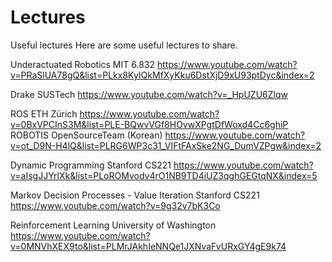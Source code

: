 # Lectures
Useful lectures
Here are some useful lectures to share.

Underactuated Robotics
MIT 6.832
https://www.youtube.com/watch?v=PRaSlUA78gQ&list=PLkx8KyIQkMfXyKku6DstXjD9xU93ptDyc&index=2

Drake
SUSTech
https://www.youtube.com/watch?v=_HpUZU6Zlqw 

ROS
ETH Zürich
https://www.youtube.com/watch?v=0BxVPCInS3M&list=PLE-BQwvVGf8HOvwXPgtDfWoxd4Cc6ghiP
ROBOTIS OpenSourceTeam (Korean)
https://www.youtube.com/watch?v=ot_D9N-H4lQ&list=PLRG6WP3c31_VIFtFAxSke2NG_DumVZPgw&index=2

Dynamic Programming
Stanford CS221
https://www.youtube.com/watch?v=aIsgJJYrlXk&list=PLoROMvodv4rO1NB9TD4iUZ3qghGEGtqNX&index=5

Markov Decision Processes - Value Iteration
Stanford CS221
https://www.youtube.com/watch?v=9g32v7bK3Co

Reinforcement Learning
University of Washington
https://www.youtube.com/watch?v=0MNVhXEX9to&list=PLMrJAkhIeNNQe1JXNvaFvURxGY4gE9k74
